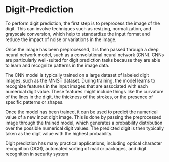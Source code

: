 # Digit-Prediction
To perform digit prediction, the first step is to preprocess the image of the digit. This can involve techniques such as resizing, normalization, and grayscale conversion, which help to standardize the input format and reduce the impact of noise or variations in the image.

Once the image has been preprocessed, it is then passed through a deep neural network model, such as a convolutional neural network (CNN). CNNs are particularly well-suited for digit prediction tasks because they are able to learn and recognize patterns in the image data.

The CNN model is typically trained on a large dataset of labeled digit images, such as the MNIST dataset. During training, the model learns to recognize features in the input images that are associated with each numerical digit value. These features might include things like the curvature of the lines in the digit, the thickness of the strokes, or the presence of specific patterns or shapes.

Once the model has been trained, it can be used to predict the numerical value of a new input digit image. This is done by passing the preprocessed image through the trained model, which generates a probability distribution over the possible numerical digit values. The predicted digit is then typically taken as the digit value with the highest probability.

Digit prediction has many practical applications, including optical character recognition (OCR), automated sorting of mail or packages, and digit recognition in security system
